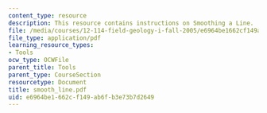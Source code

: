 ```yaml
---
content_type: resource
description: This resource contains instructions on Smoothing a Line.
file: /media/courses/12-114-field-geology-i-fall-2005/e6964be1662cf149ab6fb3e73b7d2649_smooth_line.pdf
file_type: application/pdf
learning_resource_types:
- Tools
ocw_type: OCWFile
parent_title: Tools
parent_type: CourseSection
resourcetype: Document
title: smooth_line.pdf
uid: e6964be1-662c-f149-ab6f-b3e73b7d2649
---
```


